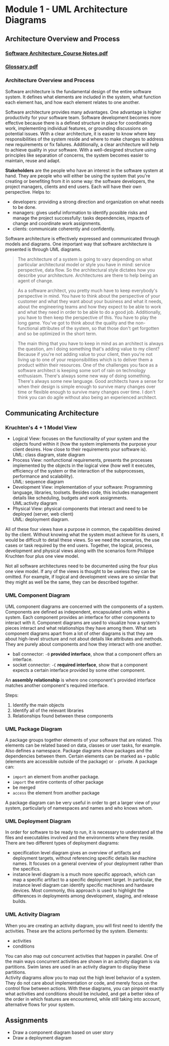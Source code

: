 # Module 1 - UML Architecture Diagrams

## Architecture Overview and Process

### [Software Architecture_Course Notes.pdf](moocs/specialization/software-design-architect/resources/c3-w1-software-architecture-notes.pdf)  

### [Glossary.pdf](moocs/specialization/software-design-architect/resources/c3-w1-glossary.pdf)  

### Architecture Overview and Process
Software architecture is the fundamental design of the entire software system. It defines what elements are included in the system, what function each element has, and how each element relates to one another.

Software architecture provides many advantages. One advantage is higher productivity for your software team. Software development becomes more effective because there is a defined structure in place for coordinating work, implementing individual features, or grounding discussions on potential issues. With a clear architecture, it is easier to know where key responsibilities of the system reside and where to make changes to address new requirements or fix failures. Additionally, a clear architecture will help to achieve quality in your software. With a well-designed structure using principles like separation of concerns, the system becomes easier to maintain, reuse and adapt. 

**Stakeholders** are the people who have an interest in the software system at hand. They are people who will either be using the system that you're creating or benefiting from it in some way: the software developers, the project managers, clients and end users. Each will have their own perspective. Helps to:
- developers: providing a strong direction and organization on what needs to be done.
- managers: gives useful information to identify possible risks and manage the project successfully: tasks dependencies, impacts of change and coordinate work assignments.
- clients: communicate coherently and confidently.

Software architecture is effectively expressed and communicated through models and diagrams. One important way that software architecture is presented is through UML diagrams.

> The architecture of a system is going to vary depending on what particular architectural model or style you have in mind: service perspective, data flow. So the architectural style dictates how you describe your architecture. 
Architectures are there to help being an agent of change. 

> As a software architect, you pretty much have to keep everybody's perspective in mind. You have to think about the perspective of your customer and what they want about your business and what it needs, about the engineering teams and how they expect to be able to work and what they need in order to be able to do a good job. Additionally, you have to then keep the perspective of this. You have to play the long game. You've got to think about the quality and the non-functional attributes of the system, so that those don't get forgotten and so be optimized in the short term. 

> The main thing that you have to keep in mind as an architect is always the question, am I doing something that's adding value to my client? Because if you're not adding value to your client, then you're not living up to one of your responsibilities which is to deliver them a product within their resources. 
One of the challenges you face as a software architect is keeping some sort of rain on technology enthusiasm. There's always some new way of doing something. There's always some new language. 
Good architects have a sense for when their design is simple enough to survive many changes over time or flexible enough to survive many changes over time. 
I don't think you can do agile without also being an experienced architect. 

## Communicating Architecture

### Kruchten's 4 + 1 Model View

- Logical View: focuses on the functionality of your system and the objects found within it (how the system implements the purpose your client desires. How close to their requirements your software is).  
UML: class diagram, state diagram
- Process View: nonfunctional requirements, presents the processes implemented by the objects in the logical view (how well it executes, efficiency of the system or the interaction of the subprocesses, performance and scalability).  
UML: sequence diagram
- Development View: implementation of your software: Programming language, libraries, toolsets. Besides code, this includes management details like scheduling, budgets and work assignments.    
UML:activity diagram
- Physical View: physical components that interact and need to be deployed (server, web client)  
UML: deployment diagram.

All of these four views have a purpose in common, the capabilities desired by the client. Without knowing what the system must achieve for its users, it would be difficult to detail these views. So we need the scenarios, the use cases or task required by the end users. Together, the logical, process, development and physical views along with the scenarios form Philippe Kruchten four plus one view model.

Not all software architectures need to be documented using the four plus one view model. If any of the views is thought to be useless they can be omitted. For example, if logical and development views are so similar that they might as well be the same, they can be described together. 

### UML Component Diagram

UML component diagrams are concerned with the components of a system. Components are defined as independent, encapsulated units within a system. Each component provides an interface for other components to interact with it. Component diagrams are used to visualize how a system's pieces interact and what relationships they have among them. What sets component diagrams apart from a lot of other diagrams is that they are about high-level structure and not about details like attributes and methods. They are purely about components and how they interact with one another. 
- ball connector: `-0` **provided interface**, show that a component offers an interface.
- socket connector: `-C` **required interface**, show that a component expects a certain interface provided by some other component.

An **assembly relationship** is where one component's provided interface matches another component's required interface.

Steps:
1. Identify the main objects
2. Identify all of the relevant libraries
3. Relationships found between these components

### UML Package Diagram

A package groups together elements of your software that are related. This elements can be related based on data, classes or user tasks, for example. Also defines a namespace. Package diagrams show packages and the dependencies between them.
Certain elements can be marked as `+` public (elements are accessible outside of the package) or `-` private. 
A package can: 
- `import` an element from another package.
- `import` the entire contents of other package
- be merged
- `access` the element from another package

A package diagram can be very useful in order to get a larger view of your system, particularly of namespaces and names and who knows whom.

### UML Deployment Diagram
In order for software to be ready to run, it is necessary to understand all the files and executables involved and the environments where they reside.  
There are two different types of deployment diagrams:
- specification level diagram gives an overview of artifacts and deployment targets, without referencing specific details like machine names. It focuses on a general overview of your deployment rather than the specifics. 
- instance level diagram is a much more specific approach, which can map a specific artifact to a specific deployment target. In particular, the instance level diagram can identify specific machines and hardware devices. Most commonly, this approach is used to highlight the differences in deployments among development, staging, and release builds.

### UML Activity Diagram
When you are creating an activity diagram, you will first need to identify the activities. These are the actions performed by the system. 
Elements:
- activities
- conditions

You can also map out concurrent activities that happen in parallel. One of the main ways concurrent activities are shown in an activity diagram is via partitions.
Swim lanes are used in an activity diagram to display these partitions.  
Activity diagrams allow you to map out the high level behavior of a system. They do not care about implementation or code, and merely focus on the control flow between actions. With these diagrams, you can pinpoint exactly what activities and conditions should be included, and get a better idea of the order in which features are encountered, while still taking into account, alternative flows for your system. 

## Assignments
- Draw a component diagram
based on user story
- Draw a deployment diagram